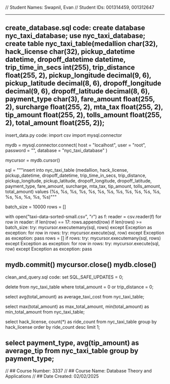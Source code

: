 // Student Names: Swapnil, Evan
// Student IDs: 001314459, 001312647

--------------------------------
create_database.sql code:
  create database nyc_taxi_database;
  use nyc_taxi_database;
  create table nyc_taxi_table(medallion char(32),
  hack_license char(32), 
  pickup_datetime datetime, 
  dropoff_datetime datetime, 
  trip_time_in_secs int(255), 
  trip_distance float(255, 2), 
  pickup_longitude decimal(9, 6),
  pickup_latitude decimal(8, 6),
  dropoff_longitude decimal(9, 6),
  dropoff_latitude decimal(8, 6),
  payment_type char(3),
  fare_amount float(255, 2),
  surcharge float(255, 2),
  mta_tax float(255, 2),
  tip_amount float(255, 2),
  tolls_amount float(255, 2),
  total_amount float(255, 2));
--------------------------------
insert_data.py code:
  import csv
  import mysql.connector
  
  mydb = mysql.connector.connect(
    host = "localhost",
    user = "root",
    password = "",
    database = "nyc_taxi_database"
  )
  
  mycursor = mydb.cursor()
  
  sql = """insert into nyc_taxi_table (medallion, hack_license, pickup_datetime, dropoff_datetime, trip_time_in_secs,
                                  trip_distance, pickup_longitude, pickup_latitude, dropoff_longitude, dropoff_latitude,
                                  payment_type, fare_amount, surcharge, mta_tax, tip_amount, tolls_amount, total_amount)
                                  values (%s, %s, %s, %s, %s, %s, %s, %s, %s, %s, %s, %s, %s, %s, %s, %s, %s)"""
  
  batch_size = 10000
  rows = []
  
  with open("taxi-data-sorted-small.csv", "r") as f:
      reader = csv.reader(f)
      for row in reader:
          if len(row) == 17:
              rows.append(row)
              if len(rows) >= batch_size:
                  try:
                      mycursor.executemany(sql, rows)
                  except Exception as exception:
                      for row in rows:
                          try:
                              mycursor.execute(sql, row)
                          except Exception as exception:
                              pass
                  rows = []
      if rows:
          try:
              mycursor.executemany(sql, rows)
          except Exception as exception:
              for row in rows:
                  try:
                      mycursor.execute(sql, row)
                  except Exception as exception:
                      pass
  
  mydb.commit()
  mycursor.close()
  mydb.close()
--------------------------------
clean_and_query.sql code:
  set SQL_SAFE_UPDATES = 0;
  
  delete from nyc_taxi_table
  where total_amount = 0 or trip_distance = 0;
  
  select avg(total_amount) as average_taxi_cost
  from nyc_taxi_table;
  
  select max(total_amount) as max_total_amount, min(total_amount) as min_total_amount
  from nyc_taxi_table;
  
  select hack_license, count(*) as ride_count
  from nyc_taxi_table
  group by hack_license
  order by ride_count desc
  limit 1;
  
  select payment_type, avg(tip_amount) as average_tip
  from nyc_taxi_table
  group by payment_type;
--------------------------------

// ## Course Number: 3337
// ## Course Name: Database Theory and Applications
// ## Date Created: 02/02/2025
